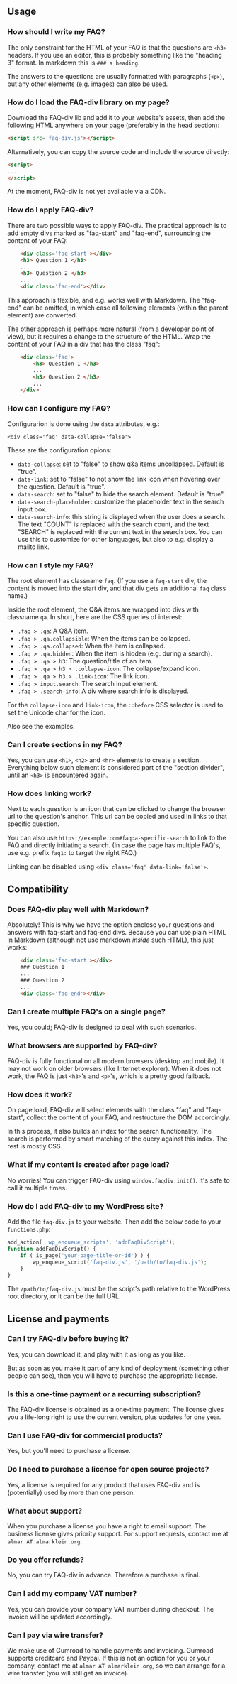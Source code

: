 
## Usage

### How should I write my FAQ?

The only constraint for the HTML of your FAQ is that the questions are `<h3>` headers.
If you use an editor, this is probably something like the "heading 3" format. In
markdown this is `### a heading`.

The answers to the questions are usually formatted with paragraphs
(`<p>`), but any other elements (e.g. images) can also be used.


### How do I load the FAQ-div library on my page?

Download the FAQ-div lib and add it to your website's assets, then add
the following HTML anywhere on your page (preferably in the head section):

```html
<script src='faq-div.js'></script>
```

Alternatively, you can copy the source code and include the source directly:

```html
<script>
...
</script>
```

At the moment, FAQ-div is not yet available via a CDN.


### How do I apply FAQ-div?

There are two possible ways to apply FAQ-div. The practical approach
is to add empty divs marked as "faq-start" and "faq-end", surrounding
the content of your FAQ:

```html
    <div class='faq-start'></div>
    <h3> Question 1 </h3>
    ...
    <h3> Question 2 </h3>
    ...
    <div class='faq-end'></div>
```

This approach is flexible, and e.g. works well with Markdown. The
"faq-end" can be omitted, in which case all following elements (within
the parent element) are converted.

The other approach is perhaps more natural (from a developer point of view),
but it requires a change to the structure of the HTML. Wrap the content
of your FAQ in a div that has the class "faq":

```html
    <div class='faq'>
        <h3> Question 1 </h3>
        ...
        <h3> Question 2 </h3>
        ...
    </div>
```


### How can I configure my FAQ?

Configurarion is done using the `data` attributes, e.g.:
```
<div class='faq' data-collapse='false'>
```

These are the configuration opions:

* `data-collapse`: set to "false" to show q&a items uncollapsed. Default is "true".
* `data-link`: set to "false" to not show the link icon when hovering over the question. Default is "true".
* `data-search`: set to "false" to hide the search element. Default is "true".
* `data-search-placeholder`: customize the placeholder text in the search input box.
* `data-search-info`: this string is displayed when the user does a search.
  The text "COUNT" is replaced with the search count, and the text "SEARCH" is replaced with
  the current text in the search box. You can use this to customize for other languages,
  but also to e.g. display a mailto link.


### How can I style my FAQ?

The root element has classname `faq`. (If you use a `faq-start` div, the content is moved into the start div, and that div gets an additional `faq` class name.)

Inside the root element, the Q&A items are wrapped into divs with classname `qa`.
In short, here are the CSS queries of interest:

* `.faq > .qa`: A Q&A item.
* `.faq > .qa.collapsible`: When the items can be collapsed.
* `.faq > .qa.collapsed`: When the item is collapsed.
* `.faq > .qa.hidden`: When the item is hidden (e.g. during a search).
* `.faq > .qa > h3`: The question/title of an item.
* `.faq > .qa > h3 > .collapse-icon`: The collapse/expand icon.
* `.faq > .qa > h3 > .link-icon`: The link icon.
* `.faq > input.search`: The search input element.
* `.faq > .search-info`: A div where search info is displayed.

For the `collapse-icon` and `link-icon`, the `::before` CSS selector is used
to set the Unicode char for the icon.

Also see the examples.


### Can I create sections in my FAQ?

Yes, you can use `<h1>`, `<h2>` and `<hr>` elements to create a section.
Everything below such element is considered part of the "section divider", until an `<h3>` is encountered again.


### How does linking work?

Next to each question is an icon that can be clicked to change the browser url to the question's anchor.
This url can be copied and used in links to that specific question.

You can also use `https://example.com#faq:a-specific-search` to link to the FAQ and directly initiating a search.
(In case the page has multiple FAQ's, use e.g. prefix `faq1:` to target the right FAQ.)

Linking can be disabled using `<div class='faq' data-link='false'>`.



## Compatibility


### Does FAQ-div play well with Markdown?

Absolutely! This is why we have the option enclose your questions and answers with faq-start and faq-end divs.
Because you can use plain HTML in Markdown (although not use markdown <i>inside</i> such HTML), this just works:

```html
    <div class='faq-start'></div>
    ### Question 1
    ...
    ### Question 2
    ...
    <div class='faq-end'></div>
```


### Can I create multiple FAQ's on a single page?

Yes, you could; FAQ-div is designed to deal with such scenarios.



### What browsers are supported by FAQ-div?

FAQ-div is fully functional on all modern browsers (desktop and mobile). It
may not work on older browsers (like Internet explorer). When it does not work,
the FAQ is just `<h3>`'s and `<p>`'s, which is a pretty good fallback.


### How does it work?

On page load, FAQ-div will select elements with the class "faq" and "faq-start",
collect the content of your FAQ, and restructure the DOM accordingly.

In this process, it also builds an index for the search functionality.
The search is performed by smart matching of the query against this
index. The rest is mostly CSS.


### What if my content is created after page load?

No worries! You can trigger FAQ-div using `window.faqdiv.init()`.
It's safe to call it multiple times.


### How do I add FAQ-div to my WordPress site?

Add the file `faq-div.js` to your website. Then add the below code
to your `functions.php`:

```php
add_action( 'wp_enqueue_scripts', 'addFaqDivScript');
function addFaqDivScript() {
    if ( is_page('your-page-title-or-id') ) {
        wp_enqueue_script('faq-div.js', '/path/to/faq-div.js');
    }
}
```

The `/path/to/faq-div.js` must be the script's path relative to the
WordPress root directory, or it can be the full URL.


## License and payments

### Can I try FAQ-div before buying it?

Yes, you can download it, and play with it as long as you like.

But as soon as you make it part of any kind of deployment (something
other people can see), then you will have to purchase the appropriate
license.

### Is this a one-time payment or a recurring subscription?

The FAQ-div license is obtained as a one-time payment. The license gives you a
life-long right to use the current version, plus updates for one year.

### Can I use FAQ-div for commercial products?

Yes, but you'll need to purchase a license.

### Do I need to purchase a license for open source projects?

Yes, a license is required for any product that uses FAQ-div and is (potentially) used by more than one person.

### What about support?

When you purchase a license you have a right to email support. The business license gives priority support.
For support requests, contact me at `almar AT almarklein.org`.

### Do you offer refunds?

No, you can try FAQ-div in advance. Therefore a purchase is final.

### Can I add my company VAT number?

Yes, you can provide your company VAT number during checkout.
The invoice will be updated accordingly.


### Can I pay via wire transfer?

We make use of Gumroad to handle payments and invoicing. Gumroad supports
creditcard and Paypal.
If this is not an option for you or your company,
contact me at `almar AT almarklein.org`, so we can arrange for a wire transfer (you
will still get an invoice).
